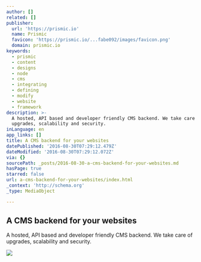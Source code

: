 ```yaml
---
author: []
related: []
publisher:
  url: 'https://prismic.io'
  name: Prismic
  favicon: 'https://prismic.io/...fabe092/images/favicon.png'
  domain: prismic.io
keywords:
  - prismic
  - content
  - designs
  - node
  - cms
  - integrating
  - defining
  - modify
  - website
  - framework
description: >-
  A hosted, API based and developer friendly CMS backend. We take care of
  upgrades, scalability and security.
inLanguage: en
app_links: []
title: A CMS backend for your websites
datePublished: '2016-08-30T07:29:12.479Z'
dateModified: '2016-08-30T07:29:12.072Z'
via: {}
sourcePath: _posts/2016-08-30-a-cms-backend-for-your-websites.md
hasPage: true
starred: false
url: a-cms-backend-for-your-websites/index.html
_context: 'http://schema.org'
_type: MediaObject

---
```

<article style=""><h1>A CMS backend for your websites</h1><p>A hosted, API based and developer friendly CMS backend. We take care of upgrades, scalability and security.</p><img src="https://prismic-io.s3.amazonaws.com/wroom/62315136bddbc3defd029fca568243964ccf94e9_artboard.png" /></article>